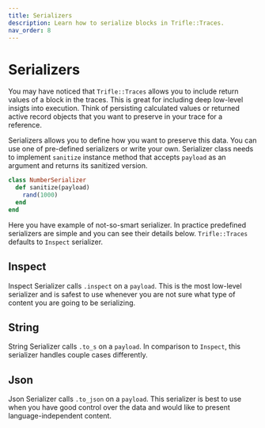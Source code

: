 ```yaml
---
title: Serializers
description: Learn how to serialize blocks in Trifle::Traces.
nav_order: 8 
---
```


# Serializers

You may have noticed that `Trifle::Traces` allows you to include return values of a block in the traces. This is great for including deep low-level insigts into execution. Think of persisting calculated values or returned active record objects that you want to preserve in your trace for a reference.

Serializers allows you to define how you want to preserve this data. You can use one of pre-defined serializers or write your own. Serializer class needs to implement `sanitize` instance method that accepts `payload` as an argument and returns its sanitized version.

```ruby
class NumberSerializer
  def sanitize(payload)
    rand(1000)
  end
end
```

Here you have example of not-so-smart serializer. In practice predefined serializers are simple and you can see their details below. `Trifle::Traces` defaults to `Inspect` serializer.

## Inspect

Inspect Serializer calls `.inspect` on a `payload`. This is the most low-level serializer and is safest to use whenever you are not sure what type of content you are going to be serializing.

## String

String Serializer calls `.to_s` on a `payload`. In comparison to `Inspect`, this serializer handles couple cases differently.

## Json

Json Serializer calls `.to_json` on a `payload`. This serializer is best to use when you have good control over the data and would like to present language-independent content.
